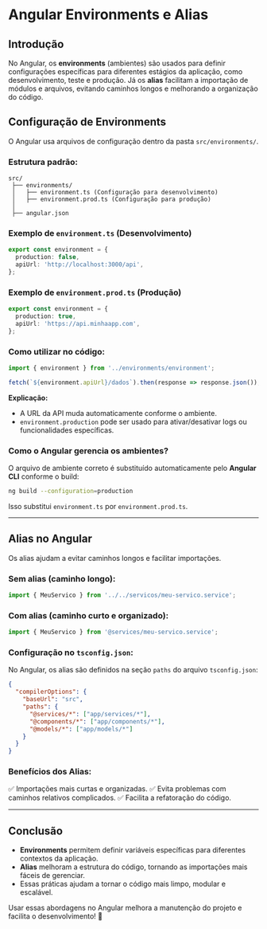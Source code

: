 # Angular Environments e Alias

## Introdução
No Angular, os **environments** (ambientes) são usados para definir configurações específicas para diferentes estágios da aplicação, como desenvolvimento, teste e produção. Já os **alias** facilitam a importação de módulos e arquivos, evitando caminhos longos e melhorando a organização do código.

## Configuração de Environments
O Angular usa arquivos de configuração dentro da pasta `src/environments/`.

### Estrutura padrão:
```
src/
 ├── environments/
 │   ├── environment.ts (Configuração para desenvolvimento)
 │   ├── environment.prod.ts (Configuração para produção)
 │
 ├── angular.json
```

### Exemplo de `environment.ts` (Desenvolvimento)
```typescript
export const environment = {
  production: false,
  apiUrl: 'http://localhost:3000/api',
};
```

### Exemplo de `environment.prod.ts` (Produção)
```typescript
export const environment = {
  production: true,
  apiUrl: 'https://api.minhaapp.com',
};
```

### Como utilizar no código:
```typescript
import { environment } from '../environments/environment';

fetch(`${environment.apiUrl}/dados`).then(response => response.json());
```
**Explicação:**
- A URL da API muda automaticamente conforme o ambiente.
- `environment.production` pode ser usado para ativar/desativar logs ou funcionalidades específicas.

### Como o Angular gerencia os ambientes?
O arquivo de ambiente correto é substituído automaticamente pelo **Angular CLI** conforme o build:
```bash
ng build --configuration=production
```
Isso substitui `environment.ts` por `environment.prod.ts`.

---

## Alias no Angular
Os alias ajudam a evitar caminhos longos e facilitar importações.

### Sem alias (caminho longo):
```typescript
import { MeuServico } from '../../servicos/meu-servico.service';
```

### Com alias (caminho curto e organizado):
```typescript
import { MeuServico } from '@services/meu-servico.service';
```

### Configuração no `tsconfig.json`:
No Angular, os alias são definidos na seção `paths` do arquivo `tsconfig.json`:
```json
{
  "compilerOptions": {
    "baseUrl": "src",
    "paths": {
      "@services/*": ["app/services/*"],
      "@components/*": ["app/components/*"],
      "@models/*": ["app/models/*"]
    }
  }
}
```

### Benefícios dos Alias:
✅ Importações mais curtas e organizadas.
✅ Evita problemas com caminhos relativos complicados.
✅ Facilita a refatoração do código.

---

## Conclusão
- **Environments** permitem definir variáveis específicas para diferentes contextos da aplicação.
- **Alias** melhoram a estrutura do código, tornando as importações mais fáceis de gerenciar.
- Essas práticas ajudam a tornar o código mais limpo, modular e escalável.

Usar essas abordagens no Angular melhora a manutenção do projeto e facilita o desenvolvimento! 🚀
